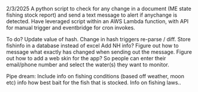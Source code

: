 2/3/2025
A python script to check for any change in a document (ME state fishing stock report) and send a text message to alert if anychange is detected. 
Have leveraged script within an AWS Lambda function, with API for manual trigger and eventbridge for cron invokes. 

To do?
Update value of hash. Change in hash triggers re-parse / diff.
Store fishinfo in a database instead of excel 
Add NH info?
Figure out how to message what exactly has changed when sending out the message.
Figure out how to add a web skin for the app? So people can enter their email/phone number and select the water(s) they want to monitor. 

Pipe dream: 
Include info on fishing conditions (based off weather, moon etc) info how best bait for the fish that is stocked. Info on fishing laws.. 
